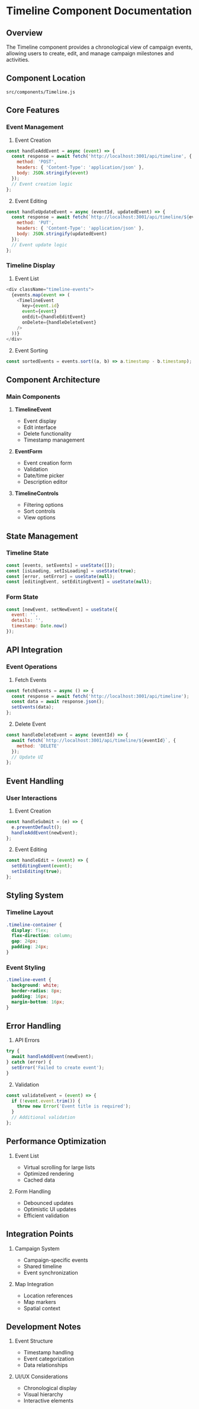 # Timeline Component Documentation

## Overview

The Timeline component provides a chronological view of campaign events, allowing users to create, edit, and manage campaign milestones and activities.

## Component Location

```
src/components/Timeline.js
```

## Core Features

### Event Management

1. Event Creation
```javascript
const handleAddEvent = async (event) => {
  const response = await fetch('http://localhost:3001/api/timeline', {
    method: 'POST',
    headers: { 'Content-Type': 'application/json' },
    body: JSON.stringify(event)
  });
  // Event creation logic
};
```

2. Event Editing
```javascript
const handleUpdateEvent = async (eventId, updatedEvent) => {
  const response = await fetch(`http://localhost:3001/api/timeline/${eventId}`, {
    method: 'PUT',
    headers: { 'Content-Type': 'application/json' },
    body: JSON.stringify(updatedEvent)
  });
  // Event update logic
};
```

### Timeline Display

1. Event List
```javascript
<div className="timeline-events">
  {events.map(event => (
    <TimelineEvent
      key={event.id}
      event={event}
      onEdit={handleEditEvent}
      onDelete={handleDeleteEvent}
    />
  ))}
</div>
```

2. Event Sorting
```javascript
const sortedEvents = events.sort((a, b) => a.timestamp - b.timestamp);
```

## Component Architecture

### Main Components

1. **TimelineEvent**
   - Event display
   - Edit interface
   - Delete functionality
   - Timestamp management

2. **EventForm**
   - Event creation form
   - Validation
   - Date/time picker
   - Description editor

3. **TimelineControls**
   - Filtering options
   - Sort controls
   - View options

## State Management

### Timeline State
```javascript
const [events, setEvents] = useState([]);
const [isLoading, setIsLoading] = useState(true);
const [error, setError] = useState(null);
const [editingEvent, setEditingEvent] = useState(null);
```

### Form State
```javascript
const [newEvent, setNewEvent] = useState({
  event: '',
  details: '',
  timestamp: Date.now()
});
```

## API Integration

### Event Operations

1. Fetch Events
```javascript
const fetchEvents = async () => {
  const response = await fetch('http://localhost:3001/api/timeline');
  const data = await response.json();
  setEvents(data);
};
```

2. Delete Event
```javascript
const handleDeleteEvent = async (eventId) => {
  await fetch(`http://localhost:3001/api/timeline/${eventId}`, {
    method: 'DELETE'
  });
  // Update UI
};
```

## Event Handling

### User Interactions

1. Event Creation
```javascript
const handleSubmit = (e) => {
  e.preventDefault();
  handleAddEvent(newEvent);
};
```

2. Event Editing
```javascript
const handleEdit = (event) => {
  setEditingEvent(event);
  setIsEditing(true);
};
```

## Styling System

### Timeline Layout
```css
.timeline-container {
  display: flex;
  flex-direction: column;
  gap: 24px;
  padding: 24px;
}
```

### Event Styling
```css
.timeline-event {
  background: white;
  border-radius: 8px;
  padding: 16px;
  margin-bottom: 16px;
}
```

## Error Handling

1. API Errors
```javascript
try {
  await handleAddEvent(newEvent);
} catch (error) {
  setError('Failed to create event');
}
```

2. Validation
```javascript
const validateEvent = (event) => {
  if (!event.event.trim()) {
    throw new Error('Event title is required');
  }
  // Additional validation
};
```

## Performance Optimization

1. Event List
   - Virtual scrolling for large lists
   - Optimized rendering
   - Cached data

2. Form Handling
   - Debounced updates
   - Optimistic UI updates
   - Efficient validation

## Integration Points

1. Campaign System
   - Campaign-specific events
   - Shared timeline
   - Event synchronization

2. Map Integration
   - Location references
   - Map markers
   - Spatial context

## Development Notes

1. Event Structure
   - Timestamp handling
   - Event categorization
   - Data relationships

2. UI/UX Considerations
   - Chronological display
   - Visual hierarchy
   - Interactive elements 